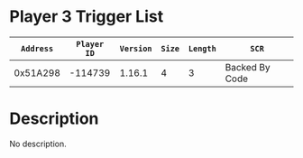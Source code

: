 # Player 3 Trigger List

| `Address` | `Player ID` | `Version` | `Size` | `Length` | `SCR` |
| ---------- | ----------- | --------- | ------ | -------- | ---- |
| 0x51A298 | -114739 | 1.16.1 | 4 | 3 | Backed By Code |

# Description

No description.